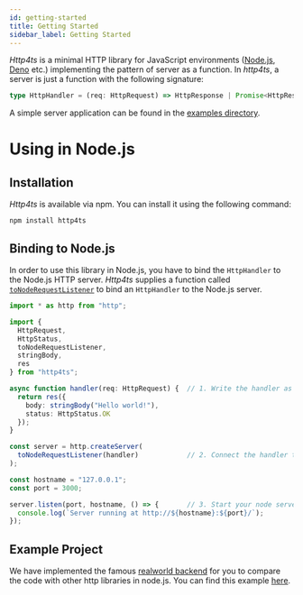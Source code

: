 ```yaml
---
id: getting-started
title: Getting Started
sidebar_label: Getting Started
---
```


*Http4ts* is a minimal HTTP library for JavaScript environments ([Node.js](https://nodejs.org), [Deno](https://Deno.land/) etc.) implementing the pattern of server as a function. In *http4ts*, a server is just a function with the following signature:

```ts
type HttpHandler = (req: HttpRequest) => HttpResponse | Promise<HttpResponse>;
```

A simple server application can be found in the [examples directory](https://github.com/http4ts/http4ts/tree/master/src/examples).

# Using in Node.js

## Installation

*Http4ts* is available via npm. You can install it using the following command:

```
npm install http4ts
```

## Binding to Node.js

In order to use this library in Node.js, you have to bind the `HttpHandler` to the Node.js HTTP server. *Http4ts* supplies a function called [`toNodeRequestListener`](https://github.com/http4ts/http4ts/blob/master/src/node/server.ts) to bind an `HttpHandler` to the Node.js server.

```ts
import * as http from "http";

import {
  HttpRequest,
  HttpStatus,
  toNodeRequestListener,
  stringBody,
  res
} from "http4ts";

async function handler(req: HttpRequest) {  // 1. Write the handler as a function that returns response
  return res({
    body: stringBody("Hello world!"),
    status: HttpStatus.OK
  });
}

const server = http.createServer(
  toNodeRequestListener(handler)            // 2. Connect the handler to the node.js server
);

const hostname = "127.0.0.1";
const port = 3000;

server.listen(port, hostname, () => {       // 3. Start your node server as you were before
  console.log(`Server running at http://${hostname}:${port}/`);
});
```

## Example Project

We have implemented the famous [realworld backend](https://github.com/gothinkster/realworld) for you to compare the code with other http libraries in node.js. You can find this example [here](https://github.com/http4ts/http4ts-realworld-example-app).
